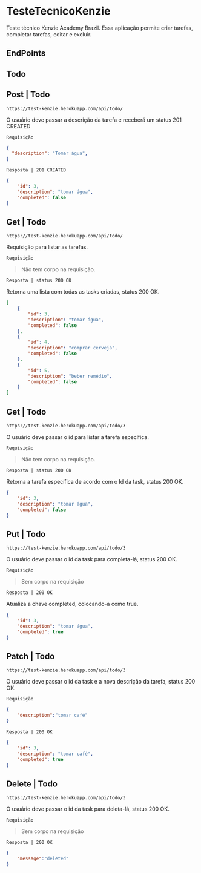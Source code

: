 # TesteTecnicoKenzie
Teste técnico Kenzie Academy Brazil.
Essa aplicação permite criar tarefas, completar tarefas, editar e excluir.

## EndPoints

## Todo

## Post | Todo

`https://test-kenzie.herokuapp.com/api/todo/`

O usuário deve passar a descrição da tarefa e receberá um status 201 CREATED

`Requisição `

```json
{
  "description": "Tomar água",
}
```

`Resposta | 201 CREATED`


```json
{
	"id": 3,
	"description": "tomar água",
	"completed": false
}

```

## Get | Todo

`https://test-kenzie.herokuapp.com/api/todo/`

Requisição para listar as tarefas.

`Requisição `

> Não tem corpo na requisição.

`Resposta | status 200 OK`

Retorna uma lista com todas as tasks criadas, status 200 OK.

```json
[
	{
		"id": 3,
		"description": "tomar água",
		"completed": false
	},
	{
		"id": 4,
		"description": "comprar cerveja",
		"completed": false
	},
	{
		"id": 5,
		"description": "beber remédio",
		"completed": false
	}
]
```
## Get | Todo

`https://test-kenzie.herokuapp.com/api/todo/3`

O usuário deve passar o id para listar a tarefa específica.

`Requisição `

> Não tem corpo na requisição.

`Resposta | status 200 OK`

Retorna a tarefa específica de acordo com o Id da task, status 200 OK.

```json
{
	"id": 3,
	"description": "tomar água",
	"completed": false
}
```

## Put | Todo

`https://test-kenzie.herokuapp.com/api/todo/3`

O usuário deve passar o id da task para completa-lá, status 200 OK.

`Requisição `

> Sem corpo na requisição

`Resposta | 200 OK`

Atualiza a chave completed, colocando-a como true.

```json
{
	"id": 3,
	"description": "tomar água",
	"completed": true
}

```


## Patch | Todo

`https://test-kenzie.herokuapp.com/api/todo/3`

O usuário deve passar o id da task e a nova descrição da tarefa, status 200 OK.

`Requisição `

```json
{
	"description":"tomar café"
}
```

`Resposta | 200 OK`

```json
{
	"id": 3,
	"description": "tomar café",
	"completed": true
}

```

## Delete | Todo

`https://test-kenzie.herokuapp.com/api/todo/3`

O usuário deve passar o id da task para deleta-lá, status 200 OK.

`Requisição `

> Sem corpo na requisição

`Resposta | 200 OK`

```json
{
	"message":"deleted"
}

```
